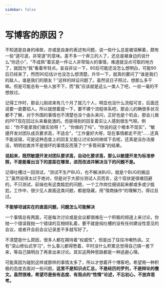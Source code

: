```yaml
---
sidebar: false
---
```

# 写博客的原因？

不知道是自身的缘故，亦或是自身的表述有问题，说一些什么总是被误解着，颇有一些“道可道，非常道”的意味。差不多一个奔三的人了，还总是被身边的说什么“你还小”，“不成熟”着实是一件让人非常恼火的事情，难道就没点可取的地方了，就因为“我”看着年轻点。妄自非议一下，80后可能还没怎么想明白，可能90后已经来了，然而90后估计也没怎么想清楚。升华一下，就真的要问了“谁是我们的敌人，谁是我们的朋友？”这样的辩证问题了。虽然说日子照过，想那么多干嘛。但是可能总有一些人放不下，而“我”应该就是这么一类人了吧，一丝一毫的不想放过。

记得工作时，那会儿刚进来有几个月了就几个人，明显也没什么流程可言，后面还说要一直要招人。所以就想着提一下，要不建个流程体系吧，那会儿的确很多状况都不了解，对于外围的事情也不清楚也没个由头来问，正好也是个机会，那会儿做的PPT现在回过头来看挺渣的。但是得到的回复着实让人感到很生气呀。例如：“你不能拿我们做实验呀！”，“你做的了吗”，“你说的这个根本不现实”，“敏捷开发对团队成员要求高，不适合”，“工作量好大呀，现在事情都走不完”……还真不能说错，可是这种态度上的回复又能让讨论如何继续下去呢，还真是没办法接话，明明初衷并不是很坏的事情反而落了个“多管闲事”的结果。

**说起来，既然敏捷开发对团队要求高，自动化要求高，那么以敏捷开发为标准参照，不是能看出当下的差距在哪里，进而改进并解决当下的问题不是。**

记得吐槽过一回测试，“测试不生产BUG，也不解决BUG，就是个BUG的搬运工”虽然说得太过于绝对，但是对于大部分测试人员而言，这个现状是很难回避的。不只测试，前端也有这类尴尬的问题，一个工作岗位细说起来都或多或少尴尬。工作中，很少见人直面这类问题，都是隐藏，用”情商操作“的理解力，得过且过。

**不能够坦诚实在的直面问题，问题怎么可能解决**

一个事情总有两面，可是每次讨论或是会议都很难在一个积极的频道上来讨论，你抛一个错误我抛一个错误的互相倾轧着，要不就是纯吐槽的没有任何建设性意见的会议，或者开会前会议记录差不多就写好了。

不清楚是什么原因，很多人都在期待着“权威性”，但是出了往往冷嘲热讽。又有“深山修仙式学习”，什么事儿都得憋着，平时没什么积累总觉得自己搞一套下来，等自己搞明白了再拿出来讨论。其实这两种思路都是一种逃避心理。

可能真因为碰到这样或那样的事情太多了，所以才想着开个博客吧。希望用一种积极的态度去面对一些问题。**这里不是知识点汇总，不是经历的罗列，不是辩论的檄文。虽然很难，希望尽是些有态度、有观点的“性情”论述，不忘初心，不放弃思考。**




